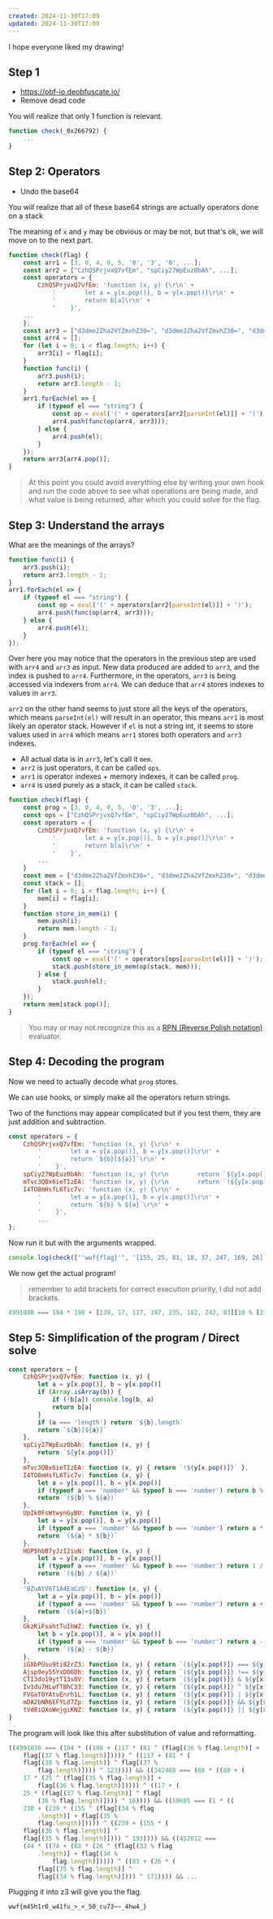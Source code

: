 ```yaml
---
created: 2024-11-30T17:09
updated: 2024-11-30T17:09
---
```


I hope everyone liked my drawing!

## Step 1
- https://obf-io.deobfuscate.io/
- Remove dead code

You will realize that only 1 function is relevant.

```js
function check(_0x266792) {
    ...
}
```

## Step 2: Operators
- Undo the base64

You will realize that all of these base64 strings are actually operators done on a stack

The meaning of `x` and `y` may be obvious or may be not, but that's ok, we will move on to the next part.

```js
function check(flag) {
    const arr1 = [3, 0, 4, 0, 5, '0', '3', '0', ...];
    const arr2 = ["CzhQSPrjvxQ7vfEm", "spCiy27WpEuz0bAh", ...];
    const operators = {
        CzhQSPrjvxQ7vfEm: 'function (x, y) {\r\n' +
            '        let a = y[x.pop()], b = y[x.pop()]\r\n' +
            '        return b[a]\r\n' +
            '    }',
    ...
    };
    const arr3 = ["d3dme2Zha2VfZmxhZ30=", "d3dme2Zha2VfZmxhZ30=", "d3dme2Zha2VfZmxhZ30=", 17, 19, "length", ...];
    const arr4 = [];
    for (let i = 0; i < flag.length; i++) {
        arr3[i] = flag[i];
    }
    function func(i) {
        arr3.push(i);
        return arr3.length - 1;
    }
    arr1.forEach(el => {
        if (typeof el === "string") {
            const op = eval('(' + operators[arr2[parseInt(el)]] + ')');
            arr4.push(func(op(arr4, arr3)));
        } else {
            arr4.push(el);
        }
    });
    return arr3[arr4.pop()];
}
```

> At this point you could avoid everything else by writing your own hook and run the code above to see what operations are being made, and what value is being returned, after which you could solve for the flag.

## Step 3: Understand the arrays
What are the meanings of the arrays?

```js
function func(i) {
    arr3.push(i);
    return arr3.length - 1;
}
arr1.forEach(el => {
    if (typeof el === "string") {
        const op = eval('(' + operators[arr2[parseInt(el)]] + ')');
        arr4.push(func(op(arr4, arr3)));
    } else {
        arr4.push(el);
    }
});
```

Over here you may notice that the operators in the previous step are used with `arr4` and `arr3` as input.
New data produced are added to `arr3`, and the index is pushed to `arr4`.
Furthermore, in the operators, `arr3` is being accessed via indexers from `arr4`.
We can deduce that `arr4` stores indexes to values in `arr3`.

`arr2` on the other hand seems to just store all the keys of the operators, which means `parseInt(el)` will result in an operator, this means `arr1` is most likely an operator stack. However if `el` is not a string int, it seems to store values used in `arr4` which means `arr1` stores both operators and `arr3` indexes.

- All actual data is in `arr3`, let's call it `mem`.
- `arr2` is just operators, it can be called `ops`.
- `arr1` is operator indexes + memory indexes, it can be called `prog`.
- `arr4` is used purely as a stack, it can be called `stack`.

```js
function check(flag) {
    const prog = [3, 0, 4, 0, 5, '0', '3', ...];
    const ops = ["CzhQSPrjvxQ7vfEm", "spCiy27WpEuz0bAh", ...];
    const operators = {
        CzhQSPrjvxQ7vfEm: 'function (x, y) {\r\n' +
            '        let a = y[x.pop()], b = y[x.pop()]\r\n' +
            '        return b[a]\r\n' +
            '    }',
        ...
    }
    const mem = ["d3dme2Zha2VfZmxhZ30=", "d3dme2Zha2VfZmxhZ30=", "d3dme2Zha2VfZmxhZ30=", 17, 19, ...];
    const stack = [];
    for (let i = 0; i < flag.length; i++) {
        mem[i] = flag[i];
    }
    function store_in_mem(i) {
        mem.push(i);
        return mem.length - 1;
    }
    prog.forEach(el => {
        if (typeof el === "string") {
            const op = eval('(' + operators[ops[parseInt(el)]] + ')');
            stack.push(store_in_mem(op(stack, mem)));
        } else {
            stack.push(el);
        }
    });
    return mem[stack.pop()];
}
```

> You may or may not recognize this as a [RPN (Reverse Polish notation)](https://en.wikipedia.org/wiki/Reverse_Polish_notation) evaluator.

## Step 4: Decoding the program

Now we need to actually decode what `prog` stores.

We can use hooks, or simply make all the operators return strings.

Two of the functions may appear complicated but if you test them, they are just addition and subtraction.

```js
const operators = {
    CzhQSPrjvxQ7vfEm: 'function (x, y) {\r\n' +
        '        let a = y[x.pop()], b = y[x.pop()]\r\n' +
        '        return `${b}[${a}]`\r\n' +
        '    }',
    spCiy27WpEuz0bAh: 'function (x, y) {\r\n        return `${y[x.pop()]}.charCodeAt(0)`\r\n    }',
    mTvc3QBx6ieTIzEA: 'function (x, y) {\r\n        return `!${y[x.pop()]}`\r\n    }',
    I4TO8mHsfL6Tic7v: 'function (x, y) {\r\n' +
        '        let a = y[x.pop()], b = y[x.pop()]\r\n' +
        '        return `${b} % ${a}`\r\n' +
        '    }',
        ...
};
```

Now run it but with the arguments wrapped.

```js
console.log(check(["'wwf{flag}'", '[155, 25, 81, 18, 37, 247, 169, 26]', '[239, 17, 117, 197, 235, 182, 242, 83]']))
```

We now get the actual program!

> remember to add brackets for correct execution priority, I did not add brackets.

```js
4991038 === 194 * 198 + [239, 17, 117, 197, 235, 182, 242, 83][18 % [239, 17, 117, 197, 235, 182, 242, 83][length]] * [155, 25, 81, 18, 37, 247, 169, 26][18 % [155, 25, 81, 18, 37, 247, 169, 26][length]] ^ 'wwf{flag}'[36 % 'wwf{flag}'[length]].charCodeAt(0) + 'wwf{flag}'[37 % 'wwf{flag}'[length]].charCodeAt(0) ^ [239, 17, 117, 197, 235, 182, 242, 83][18 % [239, 17, 117, 197, 235, 182, 242, 83][length]] + ...
```

## Step 5: Simplification of the program / Direct solve

```js
const operators = {
    CzhQSPrjvxQ7vfEm: function (x, y) {
        let a = y[x.pop()], b = y[x.pop()]
        if (Array.isArray(b)) {
            if (!b[a]) console.log(b, a)
            return b[a]
        }
        if (a === 'length') return `${b}.length`
        return `${b}[${a}]`
    },
    spCiy27WpEuz0bAh: function (x, y) {
        return `${y[x.pop()]}`
    },
    mTvc3QBx6ieTIzEA: function (x, y) { return `!${y[x.pop()]}` },
    I4TO8mHsfL6Tic7v: function (x, y) {
        let a = y[x.pop()], b = y[x.pop()]
        if (typeof a === 'number' && typeof b === 'number') return b % a;
        return `(${b} % ${a})`
    },
    UpIk0FsWtwynGyBU: function (x, y) {
        let a = y[x.pop()], b = y[x.pop()]
        if (typeof a === 'number' && typeof b === 'number') return a * b;
        return `(${a} * ${b})`
    },
    HGP5hbB7yJzI2iuN: function (x, y) {
        let a = y[x.pop()], b = y[x.pop()]
        if (typeof a === 'number' && typeof b === 'number') return 1 / (a / b);
        return `(${b} / ${a})`
    },
    '8ZuAtV6T1A4EaCzU': function (x, y) {
        let a = y[x.pop()], b = y[x.pop()]
        if (typeof a === 'number' && typeof b === 'number') return a + b;
        return `(${a}+${b})`
    },
    GkzKiFsahtTuIhWZ: function (x, y) {
        let b = y[x.pop()], a = y[x.pop()]
        if (typeof a === 'number' && typeof b === 'number') return a - b;
        return `(${a} - ${b})`
    },
    iGXbPUsu9ti82rZ3: function (x, y) { return `(${y[x.pop()]} === ${y[x.pop()]})` },
    Ajsp9ey55YxDO6Dh: function (x, y) { return `(${y[x.pop()]} !== ${y[x.pop()]})` },
    CTI3do19ytT13s0V: function (x, y) { return `(${y[x.pop()]} & ${y[x.pop()]})` },
    Iv1du7HLwfTBhC33: function (x, y) { return `(${y[x.pop()]} ^ ${y[x.pop()]})` },
    FVGaT0YAtvEnrh1L: function (x, y) { return `(${y[x.pop()]} | ${y[x.pop()]})` },
    mDA2bNR6EFYLd7Zp: function (x, y) { return `(${y[x.pop()]} && ${y[x.pop()]})` },
    tVd8iQXoWejgiKNZ: function (x, y) { return `(${y[x.pop()]} || ${y[x.pop()]})` }
}
```

The program will look like this after substitution of value and reformatting.

```js
((4991038 === (194 * ((198 + (117 * (81 ^ (flag[(36 % flag.length)] +
    flag[(37 % flag.length)])))) ^ ((117 + (81 * (
    flag[(38 % flag.length)] ^ flag[(37 %
        flag.length)]))) ^ 123)))) && ((342408 === (88 * ((80 + (
    17 * (25 ^ (flag[(35 % flag.length)] +
        flag[(36 % flag.length)])))) ^ ((17 + (
    25 * (flag[(37 % flag.length)] ^ flag[
        (36 % flag.length)]))) ^ 16)))) && ((59685 === (1 * ((
    230 + (239 * (155 ^ (flag[(34 % flag
        .length)] + flag[(35 %
        flag.length)])))) ^ ((239 + (155 * (
    flag[(36 % flag.length)] ^
    flag[(35 % flag.length)]))) ^ 193)))) && ((452012 ===
    (44 * ((74 + (83 * (26 ^ (flag[(33 % flag
        .length)] + flag[(34 %
            flag.length)])))) ^ ((83 + (26 * (
        flag[(35 % flag.length)] ^
        flag[(34 % flag.length)]))) ^ 171)))) && ...
```

Plugging it into z3 will give you the flag.

```flag
wwf{m45h1r0_w41fu_>_<_50_cu73~~_4hw4_}
```
